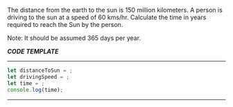 The distance from the earth to the sun is 150 million kilometers.
A person is driving to the sun at a speed of 60 kms/hr.
Calculate the time in years required to reach the Sun by the person.

Note: It should be assumed 365 days per year.

***CODE TEMPLATE***
**********************************
```js
let distanceToSun = ;
let drivingSpeed = ;
let time = ;
console.log(time);
```
********************************
